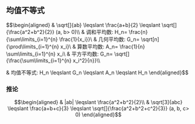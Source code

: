 ## 均值不等式
$$\begin{aligned}
& \sqrt[]{ab} \leqslant \frac{a+b}{2} \leqslant \sqrt[]{\frac{a^2+b^2}{2}} (a, b> 0)\\\\
& 调和平均数: H_n= \frac{n}{\sum\limits_{i=1}^{n} \frac{1}{x_i}}\\
& 几何平均数: G_n= \sqrt[n]{\prod\limits_{i=1}^{n} x_i}\\
& 算数平均数: A_n= \frac{1}{n} \sum\limits_{i=1}^{n} x_i\\
& 平方平均数: G_n= \sqrt[]{\frac{\sum\limits_{i=1}^{n} x_i^2}{n}}\\\\

& 均值不等式: H_n \leqslant G_n \leqslant A_n \leqslant H_n
\end{aligned}$$

### 推论
$$\begin{aligned}
& |ab| \leqslant \frac{a^2+b^2}{2}\\
& \sqrt[3]{abc} \leqslant \frac{a+b+c}{3} \leqslant \sqrt[]{\frac{a^2+b^2+c^2}{3}} (a, b, c> 0)
\end{aligned}$$
